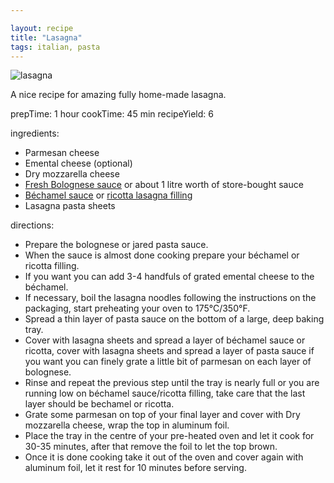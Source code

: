 ```yaml
---

layout: recipe
title: "Lasagna"
tags: italian, pasta
---
```


![lasagna](/recipes/pix/lasagna.webp)

A nice recipe for amazing fully home-made lasagna.

prepTime: 1 hour
cookTime: 45 min
recipeYield: 6

ingredients:
- Parmesan cheese
- Emental cheese (optional)
- Dry mozzarella cheese
- [Fresh Bolognese sauce](/recipes/bolognese-sauce) or about 1 litre worth of store-bought sauce
- [Béchamel sauce](/recipes/classic-bechamel-sauce) or [ricotta lasagna filling](/recipes/ricotta-lasagna-filling)
- Lasagna pasta sheets

directions:
- Prepare the bolognese or jared pasta sauce.
- When the sauce is almost done cooking prepare your béchamel or ricotta filling.
- If you want you can add 3-4 handfuls of grated emental cheese to the béchamel.
- If necessary, boil the lasagna noodles following the instructions on the packaging, start preheating your oven to 175°C/350°F.
- Spread a thin layer of pasta sauce on the bottom of a large, deep baking tray.
- Cover with lasagna sheets and spread a layer of béchamel sauce or ricotta, cover with lasagna sheets and spread a layer of pasta sauce if you want you can finely grate a little bit of parmesan on each layer of bolognese.
- Rinse and repeat the previous step until the tray is nearly full or you are running low on béchamel sauce/ricotta filling, take care that the last layer should be bechamel or ricotta.
- Grate some parmesan on top of your final layer and cover with Dry mozzarella cheese, wrap the top in aluminum foil.
- Place the tray in the centre of your pre-heated oven and let it cook for 30-35 minutes, after that remove the foil to let the top brown.
- Once it is done cooking take it out of the oven and cover again with aluminum foil, let it rest for 10 minutes before serving.
